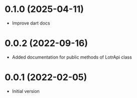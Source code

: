 # 0.1.0 (2025-04-11)

* Improve dart docs

# 0.0.2 (2022-09-16)

* Added documentation for public methods of LotrApi class

# 0.0.1 (2022-02-05)

* Initial version
